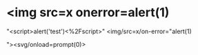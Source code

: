 # &lt;img src=x onerror=alert(1)

"&lt;script>alert('test')<%2Fscript>"
<a></a>
&lt;img/src=x/on-error="alert(1)</script>

"><svg/onload=prompt(0)>
